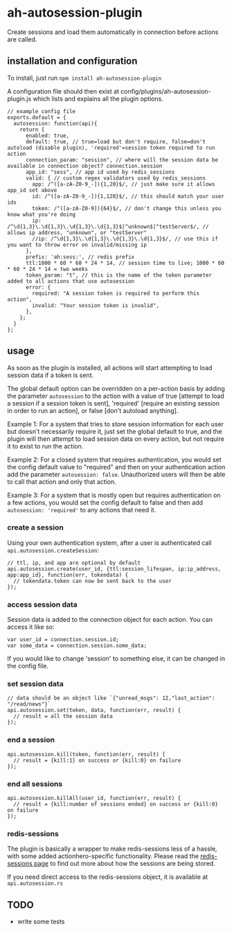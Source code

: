 # ah-autosession-plugin

Create sessions and load them automatically in connection before actions are called.

## installation and configuration ##
To install, just run `npm install ah-autosession-plugin`

A configuration file should then exist at config/plugins/ah-autosession-plugin.js which lists and explains all the plugin options.
    
    // example config file
    exports.default = {
      autosession: function(api){
        return {
          enabled: true,
          default: true, // true=load but don't require, false=don't autoload (disable plugin), 'required'=session token required to run action
          connection_param: "session", // where will the session data be available in connection object? connection.session
          app_id: "sess", // app id used by redis_sessions
          valid: { // custom regex validators used by redis_sessions
            app: /^([a-zA-Z0-9_-]){1,20}$/, // just make sure it allows app_id set above
            id: /^([a-zA-Z0-9_-]){1,128}$/, // this should match your user ids
            token: /^([a-zA-Z0-9]){64}$/, // don't change this unless you know what you're doing
            ip: /^\d{1,3}\.\d{1,3}\.\d{1,3}\.\d{1,3}$|^unknown$|^testServer$/, // allows ip address, "unknown", or "testServer"
            //ip: /^\d{1,3}\.\d{1,3}\.\d{1,3}\.\d{1,3}$/, // use this if you want to throw error on invalid/missing ip
          },
          prefix: 'ah:sess:', // redis prefix
          ttl:1000 * 60 * 60 * 24 * 14, // session time to live; 1000 * 60 * 60 * 24 * 14 = two weeks
          token_param: "t", // this is the name of the token parameter added to all actions that use autosession
          error: {
            required: "A session token is required to perform this action",
            invalid: "Your session token is invalid",
          },
        };
      }
    };

## usage ##

As soon as the plugin is installed, all actions will start attempting to load session data if a token is sent. 

The global default option can be overridden on a per-action basis by adding the parameter `autosession` to the action with a value of true [attempt to load a session if a session token is sent], 'required' [require an existing session in order to run an action], or false [don't autoload anything].

Example 1: For a system that tries to store session information for each user but doesn't necessarily require it, just set the global default to true, and the plugin will then attempt to load session data on every action, but not require it to exist to run the action.

Example 2: For a closed system that requires authentication, you would set the config default value to "required" and then on your authentication action add the parameter `autosession: false`.  Unauthorized users will then be able to call that action and only that action.

Example 3: For a system that is mostly open but requires authentication on a few actions, you would set the config default to false and then add `autosession: 'required'` to any actions that need it.

### create a session ###
Using your own authentication system, after a user is authenticated call `api.autosession.createSession`:

    // ttl, ip, and app are optional by default
    api.autosession.create(user_id, {ttl:session_lifespan, ip:ip_address, app:app_id}, function(err, tokendata) {
      // tokendata.token can now be sent back to the user
    });
    
### access session data ###
Session data is added to the connection object for each action.  You can access it like so:

    var user_id = connection.session.id;
    var some_data = connection.session.some_data;

If you would like to change 'session' to something else, it can be changed in the config file.
    
### set session data ###
    // data should be an object like `{"unread_msgs": 12,"last_action": "/read/news"}`
    api.autosession.set(token, data, function(err, result) {
      // result = all the session data
    });
    
### end a session ###
    api.autosession.kill(token, function(err, result) {
      // result = {kill:1} on success or {kill:0} on failure
    });
    
### end all sessions ###
    api.autosession.killAll(user_id, function(err, result) {
      // result = {kill:number of sessions ended} on success or {kill:0} on failure
    });

### redis-sessions ###
The plugin is basically a wrapper to make redis-sessions less of a hassle, with some added actionhero-specific functionality.  Please read the [redis-sessions page](https://www.npmjs.org/package/redis-sessions) to find out more about how the sessions are being stored. 

If you need direct access to the redis-sessions object, it is available at `api.autosession.rs`

## TODO

* write some tests